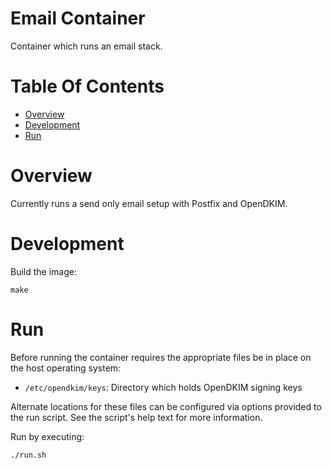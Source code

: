 # Email Container
Container which runs an email stack.

# Table Of Contents
- [Overview](#overview)
- [Development](#development)
- [Run](#run)

# Overview
Currently runs a send only email setup with Postfix and OpenDKIM.

# Development
Build the image:

```
make
```

# Run
Before running the container requires the appropriate files be in place on 
the host operating system:

- `/etc/opendkim/keys`: Directory which holds OpenDKIM signing keys

Alternate locations for these files can be configured via options provided to 
the run script. See the script's help text for more information.

Run by executing:

```
./run.sh
```
